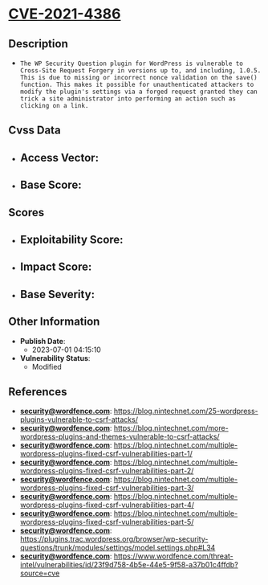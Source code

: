
# [CVE-2021-4386](https://blog.nintechnet.com/25-wordpress-plugins-vulnerable-to-csrf-attacks/)

## Description

- `The WP Security Question plugin for WordPress is vulnerable to Cross-Site Request Forgery in versions up to, and including, 1.0.5. This is due to missing or incorrect nonce validation on the save() function. This makes it possible for unauthenticated attackers to modify the plugin's settings via a forged request granted they can trick a site administrator into performing an action such as clicking on a link.`

## Cvss Data

- **Access Vector**:
  - 
- **Base Score**:
  - 

## Scores

- **Exploitability Score**:
  - 
- **Impact Score**:
  - 
- **Base Severity**:
  - 

## Other Information

- **Publish Date**:
  - 2023-07-01 04:15:10
- **Vulnerability Status**:
  - Modified

## References

- **security@wordfence.com**: https://blog.nintechnet.com/25-wordpress-plugins-vulnerable-to-csrf-attacks/
- **security@wordfence.com**: https://blog.nintechnet.com/more-wordpress-plugins-and-themes-vulnerable-to-csrf-attacks/
- **security@wordfence.com**: https://blog.nintechnet.com/multiple-wordpress-plugins-fixed-csrf-vulnerabilities-part-1/
- **security@wordfence.com**: https://blog.nintechnet.com/multiple-wordpress-plugins-fixed-csrf-vulnerabilities-part-2/
- **security@wordfence.com**: https://blog.nintechnet.com/multiple-wordpress-plugins-fixed-csrf-vulnerabilities-part-3/
- **security@wordfence.com**: https://blog.nintechnet.com/multiple-wordpress-plugins-fixed-csrf-vulnerabilities-part-4/
- **security@wordfence.com**: https://blog.nintechnet.com/multiple-wordpress-plugins-fixed-csrf-vulnerabilities-part-5/
- **security@wordfence.com**: https://plugins.trac.wordpress.org/browser/wp-security-questions/trunk/modules/settings/model.settings.php#L34
- **security@wordfence.com**: https://www.wordfence.com/threat-intel/vulnerabilities/id/23f9d758-4b5e-44e5-9f58-a37b01c4ffdb?source=cve
